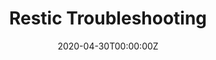 ---
date: "2020-04-30T00:00:00Z"
lastmod: "2020-04-30T00:00:00Z"
title: "Restic Troubleshooting"
weight: 6
redirect: "https://velero.netlify.app/docs/main/restic/#troubleshooting"
isHidden: true
---